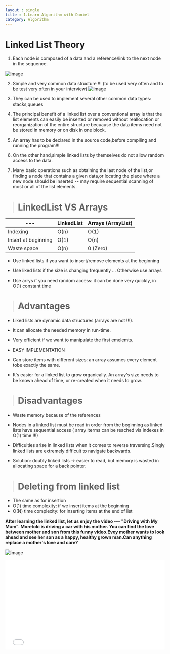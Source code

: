 ```yaml
---
layout : single
title : 1.Learn Algorithm with Daniel
category: Algorithm
---
```

# Linked List Theory



1. Each node is composed of a data and a reference/link to the next node in the sequence.

![image](http://www.equestionanswers.com/c/images/circular-linked-list.gif)

2. Simple and very common data structure !!!
(to be used very often and to be test very often in your interview)
![image](https://seedotnet.files.wordpress.com/2011/04/linked-list.jpg)

3. They can be used to implement several other common data types: stacks,queues

4. The principal benefit of a linked list over a conventional array is that the list elements can easily be inserted or removed without reallocation or reorganization of the entire structure becuause the data items need not be stored in memory or on disk in one block.

5. An array has to be declared in the source code,before compiling and running the program!!!

6. On the other hand,simple linked lists by themselves do not allow random access to the data.

7. Many basic operations such as obtaining the last node of the list,or finding a node that contains a given data,or locating the place where a new node should be inserted -- may require sequential scanning of most or all of the list elements.



> #  LinkedList   VS  Arrays

 ---    | LinkedList | Arrays (ArrayList)
---|---|---
Indexing | O(n) | O(1)
Insert at beginning | O(1) | O(n)
Waste space | O(n) | 0 (Zero)

* Use linked lists if you want to insert/remove elements at the beginning

* Use liked lists if the size is changing frequently ... Otherwise use arrays

* Use arrys if you need random access: it can be done very quickly, in O(1) constant time


> # Advantages

- Liked lists are dynamic data structures (arrays are not !!!).

- It can allocate the needed memory in run-time.

- Very efficient if we want to manipulate the first emelemts.

- EASY IMPLEMENTATION

- Can store items with different sizes: an array assumes every element tobe exactly the same.

- It's easier for a linked list to grow organically. An array's size needs to be known ahead of time, or re-created when it needs to grow.


> # Disadvantages

- Waste memory because of the references

- Nodes in a linked list must be read in order from the beginning as linked lists have sequential access ( array iterms can be reached via indexes in O(1) time !!!)

- Difficulties arise in linked lists when it comes to reverse traversing.Singly linked lists are extremely difficult to navigate backwards.

- Solution: doubly linked lists -> easier to read, but memory is wasted in allocating space for a back pointer.

> # Deleting from linked list

- The same as for insertion
- O(1) time complexity: if we insert items at the beginning
- O(N) time complexity: for inserting items at the end of list



**After learning the linked list, let us enjoy the video --- "Driving with My Mum". Moretoki is driving a car with his mother. You can find the love between mother and son from this funny video.Evey mother wants to look ahead and see her son as a happy, healthy grown man.Can anything replace a mother's love and care?**



![image](http://assets1.doyouyoga.com/uploads/2012/10/I-Love-My-Mom.jpg)


<div style="max-width:640px; margin:0 auto 10px;" >
<div
style="position: relative;
width:100%;
padding-bottom:56.25%;
height:0;">

<iframe style="position: absolute;top: 0;left: 0;width: 100%;height: 100%;" src="<iframe width="854" height="480" src="https://youtu.be/XMNlfYBzi8Q?t=7" frameborder="0" allowfullscreen></iframe>" frameborder="0" allowfullscreen></iframe>
</div>
</div>

